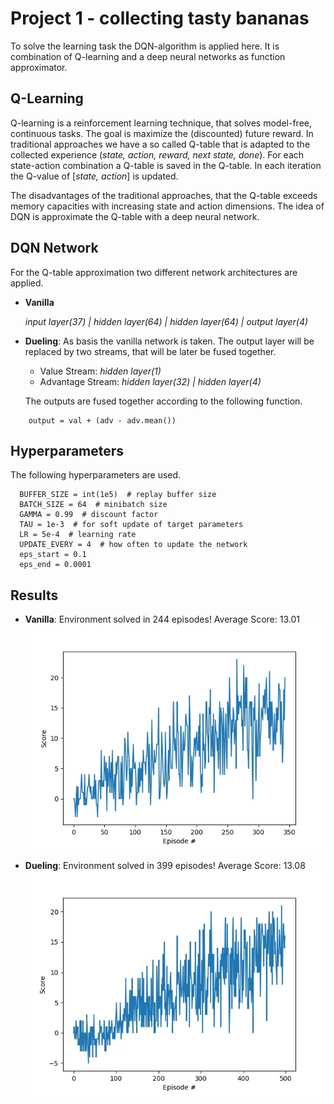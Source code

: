 # Project 1 - collecting tasty bananas
To solve the learning task the DQN-algorithm is applied here. It is combination of Q-learning and a deep neural networks as function approximator.

## Q-Learning
Q-learning is a reinforcement learning technique, that solves model-free, continuous tasks. The goal is maximize the (discounted) future reward. In traditional approaches we have a so called Q-table that is adapted to the collected experience (*state, action, reward, next state, done*). For each state-action combination a Q-table is saved in the Q-table. In each iteration the Q-value of [*state, action*] is updated.

The disadvantages of the traditional approaches, that the Q-table exceeds memory capacities with increasing state and action dimensions. The idea of DQN is approximate the Q-table with a deep neural network.

## DQN Network
For the Q-table approximation two different network architectures are applied.
* **Vanilla**

  *input layer(37) | hidden layer(64) | hidden layer(64) | output layer(4)*

* **Dueling**: As basis the vanilla network is taken. The output layer will be replaced by two streams, that will be later be fused together.
  + Value Stream: *hidden layer(1)*
  + Advantage Stream: *hidden layer(32) | hidden layer(4)*

  The outputs are fused together according to the following function.
```
    output = val + (adv - adv.mean())
```

## Hyperparameters
The following hyperparameters are used.
```
  BUFFER_SIZE = int(1e5)  # replay buffer size
  BATCH_SIZE = 64  # minibatch size
  GAMMA = 0.99  # discount factor
  TAU = 1e-3  # for soft update of target parameters
  LR = 5e-4  # learning rate
  UPDATE_EVERY = 4  # how often to update the network
  eps_start = 0.1
  eps_end = 0.0001
```

## Results
  * **Vanilla**: Environment solved in 244 episodes!	Average Score: 13.01
  ![optional caption text](figures/vanilla.jpg)

  * **Dueling**: Environment solved in 399 episodes!	Average Score: 13.08
  ![optional caption text](figures/dueling.jpg)

